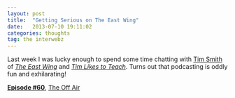 ```yaml
---
layout: post
title:  "Getting Serious on The East Wing"
date:   2013-07-10 19:11:02
categories: thoughts
tag: the interwebz
---
```


Last week I was lucky enough to spend some time chatting with [Tim Smith](http://ttimsmith.com/) of _[The East Wing](http://theeastwing.net/)_ and _[Tim Likes to Teach](http://timlikestoteach.com/)_. Turns out that podcasting is oddly fun and exhilarating! 

__[Episode #60](http://theeastwing.net/episodes/60)__, [The Off Air](http://theeastwing.net/offair/3)